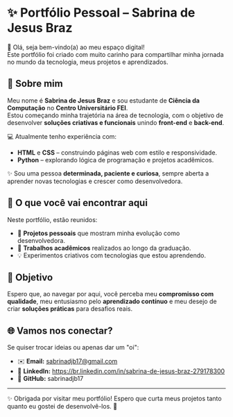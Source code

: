 # ✨ Portfólio Pessoal – Sabrina de Jesus Braz  

👋 Olá, seja bem-vindo(a) ao meu espaço digital!  
Este portfólio foi criado com muito carinho para compartilhar minha jornada no mundo da tecnologia, meus projetos e aprendizados.  

## 🌸 Sobre mim  
Meu nome é **Sabrina de Jesus Braz** e sou estudante de **Ciência da Computação** no **Centro Universitário FEI**.  
Estou começando minha trajetória na área de tecnologia, com o objetivo de desenvolver **soluções criativas e funcionais** unindo **front-end** e **back-end**.  

💻 Atualmente tenho experiência com:  
- **HTML** e **CSS** – construindo páginas web com estilo e responsividade.  
- **Python** – explorando lógica de programação e projetos acadêmicos.  

✨ Sou uma pessoa **determinada, paciente e curiosa**, sempre aberta a aprender novas tecnologias e crescer como desenvolvedora.  

## 📂 O que você vai encontrar aqui  
Neste portfólio, estão reunidos:  
- 🚀 **Projetos pessoais** que mostram minha evolução como desenvolvedora.  
- 📘 **Trabalhos acadêmicos** realizados ao longo da graduação.  
- 💡 Experimentos criativos com tecnologias que estou aprendendo.  

## 🎯 Objetivo  
Espero que, ao navegar por aqui, você perceba meu **compromisso com qualidade**, meu entusiasmo pelo **aprendizado contínuo** e meu desejo de criar **soluções práticas** para desafios reais.  

## 🌐 Vamos nos conectar?  
Se quiser trocar ideias ou apenas dar um "oi":  
- ✉️ **Email:** sabrinadjb17@gmail.com 
- 💼 **LinkedIn:** https://br.linkedin.com/in/sabrina-de-jesus-braz-279178300
- 🐙 **GitHub:** sabrinadjb17 

---

✨ Obrigada por visitar meu portfólio! Espero que curta meus projetos tanto quanto eu gostei de desenvolvê-los. 💜

